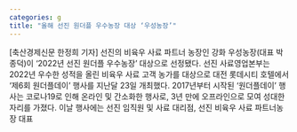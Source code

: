 ```yaml
---
categories: g
title: "올해 선진 원더플 우수농장 대상 ‘우성농장’"
---
```

[축산경제신문 한정희 기자] 선진의 비육우 사료 파트너 농장인 강화 우성농장(대표 박종덕)이 ‘2022년 선진 원더플 우수농장’ 대상으로 선정됐다. 선진 사료영업본부는 2022년 우수한 성적을 올린 비육우 사료 고객 농가를 대상으로 대전 롯데시티 호텔에서 ‘제6회 원더플데이’ 행사를 지난달 23일 개최했다. 2017년부터 시작된 ‘원더플데이’ 행사는 코로나19로 인해 온라인 및 간소화한 행사로, 3년 만에 오프라인으로 모여 성대한 자리를 가졌다. 이날 행사에는 선진 임직원 및 사료 대리점, 선진 비육우 사료 파트너농장 대표